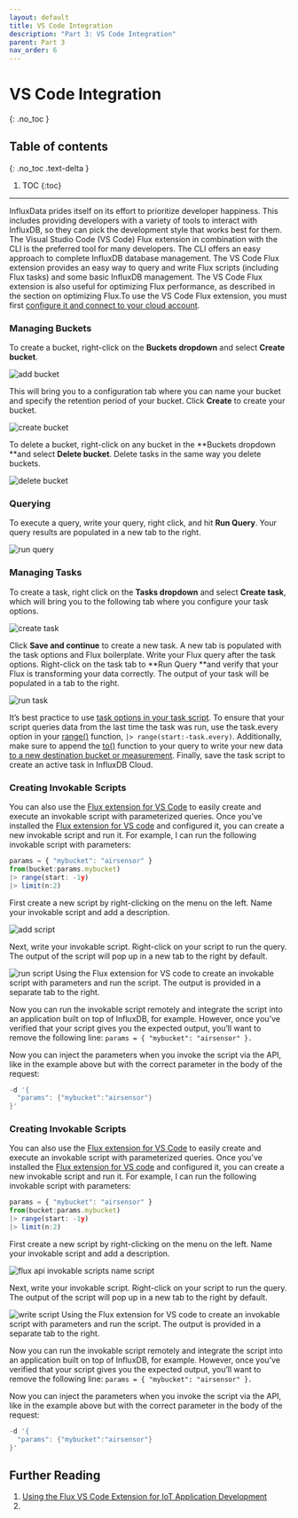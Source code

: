 ```yaml
---
layout: default
title: VS Code Integration
description: "Part 3: VS Code Integration"
parent: Part 3
nav_order: 6
---
```


# VS Code Integration
{: .no_toc }

## Table of contents
{: .no_toc .text-delta }

1. TOC
{:toc}

---

InfluxData prides itself on its effort to prioritize developer happiness. This includes providing developers with a variety of tools to interact with InfluxDB, so they can pick the development style that works best for them. The Visual Studio Code (VS Code) Flux extension in combination with the CLI is the preferred tool for many developers. The CLI offers an easy approach to complete InfluxDB database management.  The VS Code Flux extension provides an easy way to query and write Flux scripts (including Flux tasks) and some basic InfluxDB management. The VS Code Flux extension is also useful for optimizing Flux performance, as described in the section on optimizing Flux.To use the VS Code Flux extension, you must first [configure it and connect to your cloud account](https://docs.influxdata.com/influxdb/v2.0/tools/flux-vscode/#connect-to-influxdb).


### Managing Buckets

To create a bucket, right-click on the **Buckets dropdown** and select **Create bucket**. 

![add bucket]({{site.url}}/assets/images/part-3/vs-code-integration/1-add-bucket.png "image_tooltip")


This will bring you to a configuration tab where you can name your bucket and specify the retention period of your bucket. Click **Create** to create your bucket. 


![create bucket]({{site.url}}/assets/images/part-3/vs-code-integration/2-create-bucket.png "image_tooltip")


To delete a bucket, right-click on any bucket in the **Buckets dropdown **and select **Delete bucket**. Delete tasks in the same way you delete buckets. 


![delete bucket ]({{site.url}}/assets/images/part-3/vs-code-integration/3-delete-bucket.png "image_tooltip")



### Querying 

To execute a query, write your query, right click, and hit **Run Query**. Your query results are populated in a new tab to the right. 

![run query]({{site.url}}/assets/images/part-3/vs-code-integration/4-run-query.png "image_tooltip")



### Managing Tasks 


To create a task, right click on the **Tasks dropdown** and select **Create task**, which will bring you to the following tab where you configure your task options. 


![create task]({{site.url}}/assets/images/part-3/vs-code-integration/5-create-task.png "image_tooltip")


Click **Save and continue** to create a new task. A new tab is populated with the task options and Flux boilerplate. Write your Flux query after the task options. Right-click on the task tab to **Run Query **and verify that your Flux is transforming your data correctly. The output of your task will be populated in a tab to the right.  


![run task]({{site.url}}/assets/images/part-3/vs-code-integration/6-run-task.png "image_tooltip")


It’s best practice to use [task options in your task script](https://docs.influxdata.com/influxdb/cloud/process-data/get-started/#using-task-options-in-your-flux-script). To ensure that your script  queries data from the last time the task was run, use the task.every option in your [range()](https://docs.influxdata.com/influxdb/cloud/reference/flux/stdlib/built-in/transformations/range/) function,  `|> range(start:-task.every)`. Additionally, make sure to append the [to()](https://docs.influxdata.com/influxdb/cloud/reference/flux/stdlib/built-in/outputs/to/) function to your query to write your new data [to a new destination bucket or measurement](https://docs.influxdata.com/influxdb/cloud/process-data/get-started/#define-a-destination). Finally, save the task script to create an active task in InfluxDB Cloud. 


### Creating Invokable Scripts 

You can also use the [Flux extension for VS Code](https://docs.influxdata.com/influxdb/cloud/tools/flux-vscode/) to easily create and execute an invokable script with parameterized queries. Once you’ve installed the [Flux extension for VS code](https://marketplace.visualstudio.com/items?itemName=influxdata.flux) and configured it, you can create a new invokable script and run it. For example, I can run the following invokable script with parameters:


```js
params = { "mybucket": "airsensor" }
from(bucket:params.mybucket) 
|> range(start: -1y) 
|> limit(n:2)
```


First create a new script by right-clicking on the menu on the left. Name your invokable script and add a description.


![add script]({{site.url}}/assets/images/part-3/vs-code-integration/7-add-script.png "image_tooltip")


Next, write your invokable script. Right-click on your script to run the query. The output of the script will pop up in a new tab to the right by default.


![run script]({{site.url}}/assets/images/part-3/vs-code-integration/8-run-script.png "image_tooltip")
Using the Flux extension for VS code to create an invokable script with parameters and run the script. The output is provided in a separate tab to the right.

Now you can run the invokable script remotely and integrate the script into an application built on top of InfluxDB, for example. However, once you’ve verified that your script gives you the expected output, you’ll want to remove the following line: `params = { "mybucket": "airsensor" }.`

Now you can inject the parameters when you invoke the script via the API, like in the example above but with the correct parameter in the body of the request:


```h
-d '{
  "params": {"mybucket":"airsensor"}
}'
```

### Creating Invokable Scripts 

You can also use the [Flux extension for VS Code](https://docs.influxdata.com/influxdb/cloud/tools/flux-vscode/) to easily create and execute an invokable script with parameterized queries. Once you’ve installed the [Flux extension for VS code](https://marketplace.visualstudio.com/items?itemName=influxdata.flux) and configured it, you can create a new invokable script and run it. For example, I can run the following invokable script with parameters:


```js
params = { "mybucket": "airsensor" }
from(bucket:params.mybucket) 
|> range(start: -1y) 
|> limit(n:2)
```

First create a new script by right-clicking on the menu on the left. Name your invokable script and add a description.


![flux api invokable scripts name script]({{site.url}}/assets/images/part-3/vs-code-integration/9-flux-api-invokable-scripts-name-script.png "image_tooltip")


Next, write your invokable script. Right-click on your script to run the query. The output of the script will pop up in a new tab to the right by default.

![write script]({{site.url}}/assets/images/part-3/vs-code-integration/10-flux-api-invokable-scripts-write-script.png "image_tooltip")
Using the Flux extension for VS code to create an invokable script with parameters and run the script. The output is provided in a separate tab to the right.

Now you can run the invokable script remotely and integrate the script into an application built on top of InfluxDB, for example. However, once you’ve verified that your script gives you the expected output, you’ll want to remove the following line: `params = { "mybucket": "airsensor" }.`

Now you can inject the parameters when you invoke the script via the API, like in the example above but with the correct parameter in the body of the request:


```h
-d '{
  "params": {"mybucket":"airsensor"}
}'
```

## Further Reading
1. [Using the Flux VS Code Extension for IoT Application Development](https://www.influxdata.com/blog/using-flux-vs-code-extension-iot-application-development/)
2. 